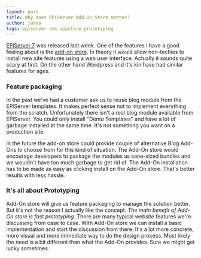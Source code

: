 ```yaml
---
layout: post
title: Why does EPiServer Add-On Store matter?
author: jarno
tags: episerver cms appstore prototyping
---
```

[EPiServer 7](http://www.episerver.com) was released last week. One of the features I have a good feeling about is the [add-on store](http://www.episerver.com/Products/EPiServer-7-CMS/CMS-functions/). In theory it would allow non-techies to install new site features using a web user interface. Actually it sounds quite scary at first. On the other hand Wordpress and it's kin have had similar features for ages.

### Feature packaging ###
In the past we've had a customer ask us to reuse blog module from the EPiServer templates. It makes perfect sense not to implement everything from the scratch. Unfortunately there isn't a real blog module available from EPiServer. You could only install "Demo Templates" and have a lot of garbage installed at the same time. It's not something you want on a production site. 

In the future the add-on store could provide couple of alternative Blog Add-Ons to choose from for this kind of situation. The Add-On store would encourage developers to package the modules as sane-sized bundles and we wouldn't have too much garbage to get rid of. The Add-On installation has to be made as easy as clicking install on the Add-On store. That's better results with less hassle.

### It's all about Prototyping ###
Add-On store will give us feature packaging to manage the solution better. But it's not the reason I actually like the concept. *The main benefit of Add-On store is fast prototyping.* There are many typical website features we're discussing from case to case. With Add-On store we can install a basic implementation and start the discussion from there. It's a lot more concrete, more visual and more immediate way to do the design process. Most likely the need is a bit different than what the Add-On provides. Sure we might get lucky sometimes.
